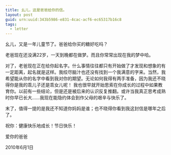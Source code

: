 ```yaml
---
title: 幺儿，这是爸爸给你的信。
layout: post
guid: urn:uuid:343b5986-e831-4cac-acf6-ec65317b16c8
tags:
  - letter
---
```


幺儿，又是一年儿童节了。爸爸给你买的糖好吃吗？

老爸现在还没满22岁，一天到晚都在做梦。而且你常常出现在我的梦中哈。

对了，老爸现在正在给你起名字。什么事情往往都只有开始做了才发现和想象的有一定距离，起名就是这样。我绞尽脑汁也还没有找到一个我满意的字来。当然，我希望能从你的名字中看到我对你的期望。无论如何我得有两手准备，因为我还不晓得你是我的乖儿子还是乖女儿呢！
我也很早就开始思索在你成长的过程中如果教育你。以前有一些结论，但是还是被后来的认识反复推翻。或许当我真正思考成熟时你早已长大……我现在能隐约体会到作父母的艰辛与快乐了。

末了，值得一提的是我还不知道你妈妈是谁；也不晓得你看到我这封信是哪年之后了。

祝你：健康快乐地成长！节日快乐！

爱你的爸爸

2010年6月1日
